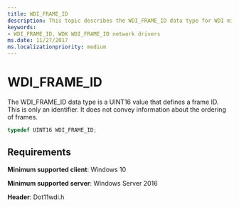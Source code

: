 ```yaml
---
title: WDI_FRAME_ID
description: This topic describes the WDI_FRAME_ID data type for WDI miniport drivers.
keywords:
- WDI_FRAME_ID, WDK WDI_FRAME_ID network drivers
ms.date: 11/27/2017
ms.localizationpriority: medium
---
```


# WDI_FRAME_ID

The WDI_FRAME_ID data type is a UINT16 value that defines a frame ID. This is only an identifier. It does not convey information about the ordering of frames.

```c++
typedef UINT16 WDI_FRAME_ID;
```

## Requirements

**Minimum supported client**: Windows 10

**Minimum supported server**: Windows Server 2016

**Header**: Dot11wdi.h


